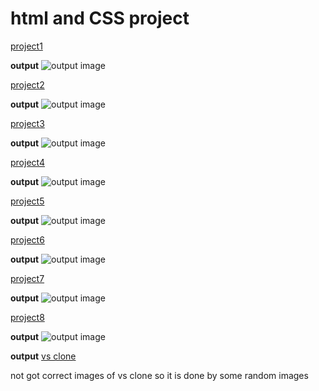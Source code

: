 # html and CSS project

[project1](http://127.0.0.1:5500/html%20and%20css/project1/index.html)

**output**
![output image](./project1/output.png)

[project2](http://127.0.0.1:5500/html%20and%20css/project2/index.html)

**output**
![output image](./project2/output.png)

[project3](http://127.0.0.1:5500/html%20and%20css/project3/index.html)

**output**
![output image](./project3/output.png)

[project4](http://127.0.0.1:5500//html%20and%20css/project4/index.html)

**output**
![output image](./project4/output.png.png)

[project5](http://127.0.0.1:5500//html%20and%20css/project5/index.html)

**output**
![output image](./project5/output/Gaming%20Landing%20Page.png)

[project6](http://127.0.0.1:5500//html%20and%20css/project6/index.html)

**output**
![output image](./project6/output/Real%20Estate%20-%20Desktop.png)

[project7](http://127.0.0.1:5500//html%20and%20css/project7/index.html)

**output**
![output image](./project7/output/Hosting%20Landing%20Page.png)

[project8](http://127.0.0.1:5500/html%20and%20css/project8/index.html)

**output**
![output image](./project8/output/Main%20Landing%20page.png)

**output**
[vs clone](http://127.0.0.1:5500//html%20and%20css/vs%20clone/index.html)

not got correct images of vs clone so it is done by some random images
